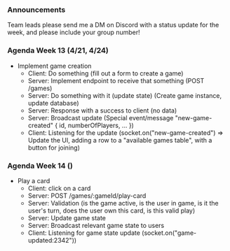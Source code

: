 ### Announcements

Team leads please send me a DM on Discord with a status update for the week, and please include your group number!

### Agenda Week 13 (4/21, 4/24)

- Implement game creation
  - Client: Do something (fill out a form to create a game)
  - Server: Implement endpoint to receive that something (POST /games)
  - Server: Do something with it (update state) (Create game instance, update database)
  - Server: Response with a success to client (no data)
  - Server: Broadcast update (Special event/message "new-game-created" { id, numberOfPlayers, ... })
  - Client: Listening for the update (socket.on("new-game-created") => Update the UI, adding a row to a "available games table", with a button for joining)

### Agenda Week 14 ()

- Play a card
  - Client: click on a card
  - Server: POST /games/:gameId/play-card
  - Server: Validation (is the game active, is the user in game, is it the user's turn, does the user own this card, is this valid play)
  - Server: Update game state
  - Server: Broadcast relevant game state to users
  - Client: Listening for game state update (socket.on("game-updated:2342"))
